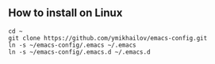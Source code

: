 ## How to install on Linux

```
cd ~
git clone https://github.com/ymikhailov/emacs-config.git
ln -s ~/emacs-config/.emacs ~/.emacs
ln -s ~/emacs-config/.emacs.d ~/.emacs.d
```
